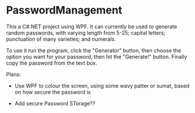 # PasswordManagement

This a C#.NET project using WPF. It can currently be used to generate random passwords, with varying length from 5-25; capital letters; punctuation of many varieties; and numerals.

To use it run the program, click the "Generator" button, then choose the option you want for your password, then hit the "Generate!" button. Finally copy the password from the text box.

Plans:

* Use WPF to colour the screen, using some wavy patter or sumat, based on how secure the password is

* Add secure Password STorage??
